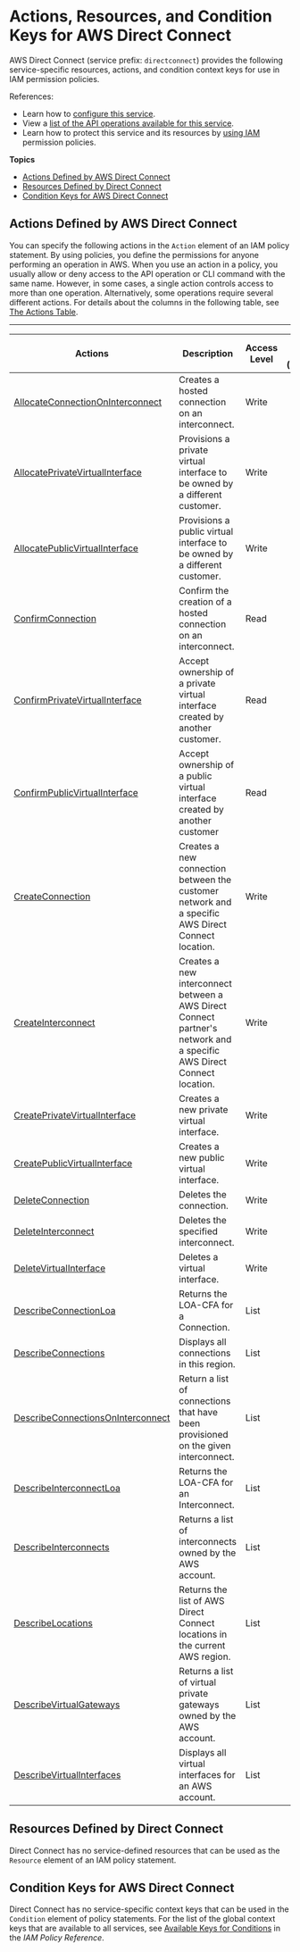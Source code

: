 # Actions, Resources, and Condition Keys for AWS Direct Connect<a name="list_awsdirectconnect"></a>

AWS Direct Connect \(service prefix: `directconnect`\) provides the following service\-specific resources, actions, and condition context keys for use in IAM permission policies\.

References:
+ Learn how to [configure this service](http://docs.aws.amazon.com/directconnect/latest/UserGuide/)\.
+ View a [list of the API operations available for this service](http://docs.aws.amazon.com/directconnect/latest/APIReference/)\.
+ Learn how to protect this service and its resources by [using IAM](http://docs.aws.amazon.com/directconnect/latest/UserGuide/using_iam.html) permission policies\.

**Topics**
+ [Actions Defined by AWS Direct Connect](#awsdirectconnect-actions-as-permissions)
+ [Resources Defined by Direct Connect](#awsdirectconnect-resources-for-iam-policies)
+ [Condition Keys for AWS Direct Connect](#awsdirectconnect-policy-keys)

## Actions Defined by AWS Direct Connect<a name="awsdirectconnect-actions-as-permissions"></a>

You can specify the following actions in the `Action` element of an IAM policy statement\. By using policies, you define the permissions for anyone performing an operation in AWS\. When you use an action in a policy, you usually allow or deny access to the API operation or CLI command with the same name\. However, in some cases, a single action controls access to more than one operation\. Alternatively, some operations require several different actions\. For details about the columns in the following table, see [The Actions Table](reference_policies_actions-resources-contextkeys.md#actions_table)\.


****  

| Actions | Description | Access Level | Resource Types \(\*required\) | Condition Keys | Dependent Actions | 
| --- | --- | --- | --- | --- | --- | 
| [AllocateConnectionOnInterconnect](http://docs.aws.amazon.com/directconnect/latest/APIReference/API_AllocateConnectionOnInterconnect.html) | Creates a hosted connection on an interconnect\. | Write |  |  |  | 
| [AllocatePrivateVirtualInterface](http://docs.aws.amazon.com/directconnect/latest/APIReference/API_AllocatePrivateVirtualInterface.html) | Provisions a private virtual interface to be owned by a different customer\. | Write |  |  |  | 
| [AllocatePublicVirtualInterface](http://docs.aws.amazon.com/directconnect/latest/APIReference/API_AllocatePublicVirtualInterface.html) | Provisions a public virtual interface to be owned by a different customer\. | Write |  |  |  | 
| [ConfirmConnection](http://docs.aws.amazon.com/directconnect/latest/APIReference/API_ConfirmConnection.html) | Confirm the creation of a hosted connection on an interconnect\. | Read |  |  |  | 
| [ConfirmPrivateVirtualInterface](http://docs.aws.amazon.com/directconnect/latest/APIReference/API_ConfirmPrivateVirtualInterface.html) | Accept ownership of a private virtual interface created by another customer\. | Read |  |  |  | 
| [ConfirmPublicVirtualInterface](http://docs.aws.amazon.com/directconnect/latest/APIReference/API_ConfirmPublicVirtualInterface.html) | Accept ownership of a public virtual interface created by another customer | Read |  |  |  | 
| [CreateConnection](http://docs.aws.amazon.com/directconnect/latest/APIReference/API_CreateConnection.html) | Creates a new connection between the customer network and a specific AWS Direct Connect location\. | Write |  |  |  | 
| [CreateInterconnect](http://docs.aws.amazon.com/directconnect/latest/APIReference/API_CreateInterconnect.html) | Creates a new interconnect between a AWS Direct Connect partner's network and a specific AWS Direct Connect location\. | Write |  |  |  | 
| [CreatePrivateVirtualInterface](http://docs.aws.amazon.com/directconnect/latest/APIReference/API_CreatePrivateVirtualInterface.html) | Creates a new private virtual interface\. | Write |  |  |  | 
| [CreatePublicVirtualInterface](http://docs.aws.amazon.com/directconnect/latest/APIReference/API_CreatePublicVirtualInterface.html) | Creates a new public virtual interface\. | Write |  |  |  | 
| [DeleteConnection](http://docs.aws.amazon.com/directconnect/latest/APIReference/API_DeleteConnection.html) | Deletes the connection\. | Write |  |  |  | 
| [DeleteInterconnect](http://docs.aws.amazon.com/directconnect/latest/APIReference/API_DeleteInterconnect.html) | Deletes the specified interconnect\. | Write |  |  |  | 
| [DeleteVirtualInterface](http://docs.aws.amazon.com/directconnect/latest/APIReference/API_DeleteVirtualInterface.html) | Deletes a virtual interface\. | Write |  |  |  | 
| [DescribeConnectionLoa](http://docs.aws.amazon.com/directconnect/latest/APIReference/API_DescribeConnectionLoa.html) | Returns the LOA\-CFA for a Connection\. | List |  |  |  | 
| [DescribeConnections](http://docs.aws.amazon.com/directconnect/latest/APIReference/API_DescribeConnections.html) | Displays all connections in this region\. | List |  |  |  | 
| [DescribeConnectionsOnInterconnect](http://docs.aws.amazon.com/directconnect/latest/APIReference/API_DescribeConnectionsOnInterconnect.html) | Return a list of connections that have been provisioned on the given interconnect\. | List |  |  |  | 
| [DescribeInterconnectLoa](http://docs.aws.amazon.com/directconnect/latest/APIReference/API_DescribeInterconnectLoa.html) | Returns the LOA\-CFA for an Interconnect\. | List |  |  |  | 
| [DescribeInterconnects](http://docs.aws.amazon.com/directconnect/latest/APIReference/API_DescribeInterconnects.html) | Returns a list of interconnects owned by the AWS account\. | List |  |  |  | 
| [DescribeLocations](http://docs.aws.amazon.com/directconnect/latest/APIReference/API_DescribeLocations.html) | Returns the list of AWS Direct Connect locations in the current AWS region\. | List |  |  |  | 
| [DescribeVirtualGateways](http://docs.aws.amazon.com/directconnect/latest/APIReference/API_DescribeVirtualGateways.html) | Returns a list of virtual private gateways owned by the AWS account\. | List |  |  |  | 
| [DescribeVirtualInterfaces](http://docs.aws.amazon.com/directconnect/latest/APIReference/API_DescribeVirtualInterfaces.html) | Displays all virtual interfaces for an AWS account\. | List |  |  |  | 

## Resources Defined by Direct Connect<a name="awsdirectconnect-resources-for-iam-policies"></a>

Direct Connect has no service\-defined resources that can be used as the `Resource` element of an IAM policy statement\.

## Condition Keys for AWS Direct Connect<a name="awsdirectconnect-policy-keys"></a>

Direct Connect has no service\-specific context keys that can be used in the `Condition` element of policy statements\. For the list of the global context keys that are available to all services, see [Available Keys for Conditions](http://docs.aws.amazon.com/IAM/latest/UserGuide/reference_policies_condition-keys.html#AvailableKeys) in the *IAM Policy Reference*\.